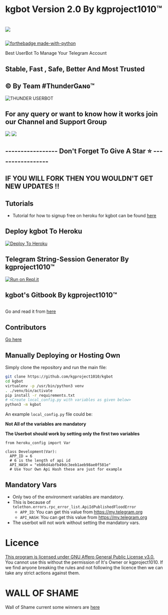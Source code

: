 # kgbot Version 2.0 By kgproject1010™

# <p align="left"><a href="https://github.com/kgproject1010/kgbot"><img src="https://github-readme-stats.vercel.app/api/pin?username=kgproject1010&show_icons=true&theme=dark&hide_border=true&repo=kgbot"></a></p><p align="centre"><a href="https://t.me/kgbot">

[![forthebadge made-with-python](http://ForTheBadge.com/images/badges/made-with-python.svg)](https://www.python.org/)


Best UserBot To Manage Your Telegram Account 


## Stable, Fast , Safe, Better And Most Trusted


## © By Team #ThunderGᴀɴɢ™
<img src="https://telegra.ph/file/d8debedf797a5c00a7844.png" alt="THUNDER USERBOT">

## For any query or want to know how it works join our Channel and Support Group 

<a href="https://t.me/kgbot"><img src="https://img.shields.io/badge/Join-Telegram%20Channel-red.svg?logo=Telegram"></a>
<a href="https://t.me/kgbotchat"><img src="https://img.shields.io/badge/Join-Telegram%20Group-blue.svg?logo=telegram"></a>

## ----------------- Don't Forget To Give A Star ⭐ -----------------

## IF YOU WILL FORK THEN YOU WOULDN'T GET NEW UPDATES !!
## Tutorials
- Tutorial for how to signup free on heroku for kgbot can be found [here](https://youtu.be/x1U0a0_sBe8)




## Deploy kgbot To Heroku

[![Deploy To Heroku](https://www.herokucdn.com/deploy/button.svg)](https://heroku.com/deploy?template=https://github.com/kgproject1010/kgbotheroku)


## Telegram String-Session Generator By kgproject1010™

[![Run on Repl.it](https://repl.it/badge/github/kgproject1010/kgbot)](https://repl.it/@deadanonymous/kgproject1010#main.py)

## kgbot's Gitbook By kgproject1010™

<img src="https://telegra.ph/file/16df41fe13ab10d5b7b1b.png" alt="">

Go and read it from [here](https://kgproject1010.gitbook.io/kgbot/)


## Contributors
[Go here](https://github.com/kgproject1010/kgbot/graphs/contributors)


## Manually Deploying or Hosting Own

Simply clone the repository and run the main file:

```bash
git clone https://github.com/kgproject1010/kgbot
cd kgbot
virtualenv -p /usr/bin/python3 venv
. ./venv/bin/activate
pip install -r requirements.txt
# <Create local_config.py with variables as given below>
python3 -m kgbot
```

An example `local_config.py` file could be:

**Not All of the variables are mandatory**

**The Userbot should work by setting only the first two variables**

```python3
from heroku_config import Var

class Development(Var):
  APP_ID = 6
  # 6 is the length of api id
  API_HASH = "eb06d4abfb49dc3eeb1aeb98ae0f581e"
  # Use Your Own Api Hash these are just for example
```


## Mandatory Vars

- Only two of the environment variables are mandatory.
- This is because of `telethon.errors.rpc_error_list.ApiIdPublishedFloodError`
  - `APP_ID`: You can get this value from https://my.telegram.org
  - `API_HASH`: You can get this value from https://my.telegram.org
- The userbot will not work without setting the mandatory vars.

# Licence

 [This program is licensed under GNU Affero General Public License v3.0.](https://github.com/kgproject1010/kgbot/blob/main/LICENSE)
You cannot use this without the permission of It's Owner or kgproject1010. If we find anyone breaking the rules and not following the licence then we can take any strict actions against them.

# WALL OF SHAME

Wall of Shame current some winners are [here](https://t.me/kgbot/53)
